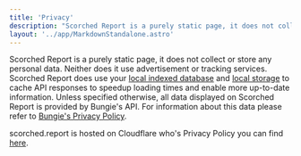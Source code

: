 ```yaml
---
title: 'Privacy'
description: "Scorched Report is a purely static page, it does not collect or store any personal data. Neither does it use advertisement or tracking services."
layout: '../app/MarkdownStandalone.astro'
---
```


Scorched Report is a purely static page, it does not collect or store any personal data. Neither does it use advertisement or tracking services. Scorched Report does use your [local indexed database](https://developer.mozilla.org/en-US/docs/Web/API/IndexedDB_API) and [local storage](https://developer.mozilla.org/en-US/docs/Web/API/Window/localStorage) to cache API responses to speedup loading times and enable more up-to-date information. Unless specified otherwise, all data displayed on Scorched Report is provided by Bungie's API. For information about this data please refer to [Bungie's Privacy Policy](https://www.bungie.net/7/en/Legal/privacypolicy).

scorched.report is hosted on Cloudflare who's Privacy Policy you can find [here](https://www.cloudflare.com/privacypolicy/).
